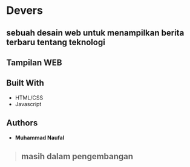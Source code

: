 # Devers

## sebuah desain web untuk menampilkan berita terbaru tentang teknologi

## Tampilan WEB

## Built With

- HTML/CSS
- Javascript

## Authors

- **Muhammad Naufal**

> ## masih dalam pengembangan
